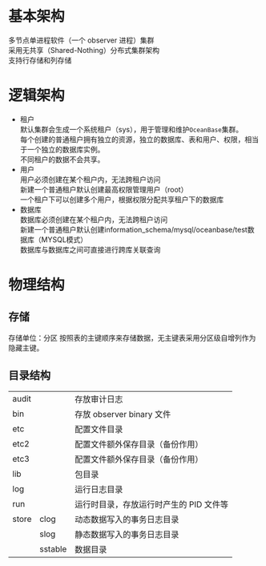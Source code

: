 
# 基本架构
多节点单进程软件（一个 observer 进程）集群     
采用无共享（Shared-Nothing）分布式集群架构     
支持行存储和列存储    

# 逻辑架构
- 租户       
  默认集群会生成一个系统租户（sys），用于管理和维护`OceanBase`集群。       
  每个创建的普通租户拥有独立的资源，独立的数据库、表和用户、权限，相当于一个独立的数据库实例。         
  不同租户的数据不会共享。     
- 用户     
  用户必须创建在某个租户内，无法跨租户访问        
  新建一个普通租户默认创建最高权限管理用户（root）       
  一个租户下可以创建多个用户，根据权限分配共享租户下的数据库    
- 数据库     
  数据库必须创建在某个租户内，无法跨租户访问      
  新建一个普通租户默认创建information_schema/mysql/oceanbase/test数据库（MYSQL模式）       
  数据库与数据库之间可直接进行跨库关联查询       

# 物理结构
## 存储
存储单位：分区
按照表的主键顺序来存储数据，无主键表采用分区级自增列作为隐藏主键。


## 目录结构
|             |         |                                         |
| ----------- | ------- | --------------------------------------- |
| audit       |         | 存放审计日志                            |
| bin         |         | 存放 observer binary 文件               |
| etc         |         | 配置文件目录                                |
| etc2        |         | 配置文件额外保存目录（备份作用）        |
| etc3        |         | 配置文件额外保存目录（备份作用）        |
| lib         |         | 包目录                                  |
| log         |         | 运行日志目录                            |
| run         |         | 运行时目录，存放运行时产生的 PID 文件等 |
| store       | clog    | 动态数据写入的事务日志目录              |
|             | slog    | 静态数据写入的事务日志目录              |
|             | sstable | 数据目录                                |

